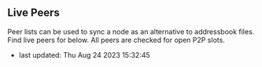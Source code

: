 ## Live Peers
Peer lists can be used to sync a node as an alternative to addressbook files. Find live peers for  below. All peers are checked for open P2P slots.  
- last updated: Thu Aug 24 2023 15:32:45
```sh

```
